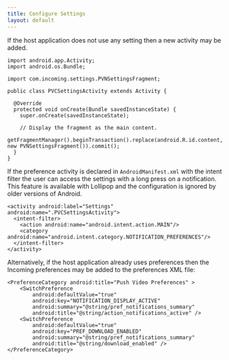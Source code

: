 ```yaml
---
title: Configure Settings
layout: default
---
```



If the host application does not use any setting then a new activity may be added.

    import android.app.Activity;
    import android.os.Bundle;

    import com.incoming.settings.PVNSettingsFragment;

    public class PVCSettingsActivity extends Activity {

      @Override
      protected void onCreate(Bundle savedInstanceState) {
        super.onCreate(savedInstanceState);

        // Display the fragment as the main content.
        getFragmentManager().beginTransaction().replace(android.R.id.content, new PVNSettingsFragment()).commit();
      }
    }

If the preference activity is declared in `AndroidManifest.xml` with the intent filter the user can access the settings with a long press on a notification. This feature is available with Lollipop and the configuration is ignored by older versions of Android.

    <activity android:label="Settings" android:name=".PVCSettingsActivity">
      <intent-filter>
        <action android:name="android.intent.action.MAIN"/>
        <category android:name="android.intent.category.NOTIFICATION_PREFERENCES"/>
      </intent-filter>
    </activity>

Alternatively, if the host application already uses preferences then the Incoming preferences may be added to the preferences XML file:

    <PreferenceCategory android:title="Push Video Preferences" >
        <SwitchPreference
            android:defaultValue="true"
            android:key="NOTIFICATION_DISPLAY_ACTIVE"
            android:summary="@string/pref_notifications_summary"
            android:title="@string/action_notifications_active" />
        <SwitchPreference
            android:defaultValue="true"
            android:key="PREF_DOWNLOAD_ENABLED"
            android:summary="@string/pref_notifications_summary"
            android:title="@string/download_enabled" />
    </PreferenceCategory>

